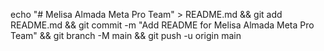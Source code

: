 echo "# Melisa Almada Meta Pro Team" > README.md && git add README.md && git commit -m "Add README for Melisa Almada Meta Pro Team" && git branch -M main && git push -u origin main
